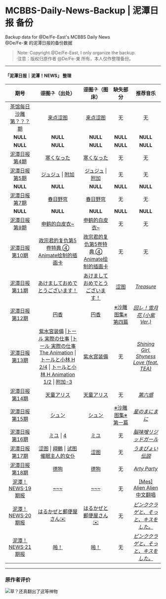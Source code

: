 # MCBBS-Daily-News-Backup | 泥潭日报 备份
Backup data for @De/Fe-East's MCBBS Daily News  
@De/Fe-東 的泥潭日报的备份数据

>Note: Copyright @De/Fe-East, I only organize the backup.  
>注意：版权归原作者 @De/Fe-東 所有，本人仅作整理备份。

-------

#### 「泥潭日报｜泥潭！NEWS」 整理

| 期号                                                            | ~~涩图？~~（出处）                                                                                                                                                                                                                                                                                                                                                                           | ~~涩图？~~（图床）                                                                                                                                                           | 缺失部分                                                             | 推荐音乐                                                                                 |
|:-------------------------------------------------------------:|:-------------------------------------------------------------------------------------------------------------------------------------------------------------------------------------------------------------------------------------------------------------------------------------------------------------------------------------------------------------------------------------:|:---------------------------------------------------------------------------------------------------------------------------------------------------------------------:|:----------------------------------------------------------------:|:------------------------------------------------------------------------------------:|
| [茶馆每日沙雕第？？？期](https://www.mcbbs.net/thread-1321676-1-1.html)  | [来点涩图](https://www.pixiv.net/artworks/92614512)                                                                                                                                                                                                                                                                                                                                       | [来点涩图](https://www.z4a.net/images/2022/04/02/183714pvefc9g0b0zlvnld.png)                                                                                              | 无                                                                | 无                                                                                    |
| **NULL**                                                      | **NULL**                                                                                                                                                                                                                                                                                                                                                                              | **NULL**                                                                                                                                                              | **NULL**                                                         | **NULL**                                                                             |
| **NULL**                                                      | **NULL**                                                                                                                                                                                                                                                                                                                                                                              | **NULL**                                                                                                                                                              | **NULL**                                                         | **NULL**                                                                             |
| [泥潭日报第4期](https://www.mcbbs.net/thread-1323605-1-1.html)      | [寒くなった](https://www.pixiv.net/artworks/77880953)                                                                                                                                                                                                                                                                                                                                      | [寒くなった](https://www.z4a.net/images/2022/04/06/mmexport1646803949659.jpg)                                                                                              | 无                                                                | 无                                                                                    |
| [泥潭日报第5期](https://www.mcbbs.net/thread-1324051-1-1.html)      | [ジュジュ](https://www.pixiv.net/artworks/96941766) \| [附加](https://www.hentai.name/g/441294/30/)                                                                                                                                                                                                                                                                                         | [ジュジュ](https://www.z4a.net/images/2022/04/05/65b5378e8942b079.jpg) \| [附加](https://attachment.mcbbs.net/data/myattachment/forum/202204/07/201547uizdhdwxse0rhv4h.png) | 无                                                                | 无                                                                                    |
| **NULL**                                                      | **NULL**                                                                                                                                                                                                                                                                                                                                                                              | **NULL**                                                                                                                                                              | **NULL**                                                         | **NULL**                                                                             |
| [泥潭日报第7期](https://www.mcbbs.net/thread-1324980-1-1.html)      | [春日野穹](https://www.pixiv.net/artworks/91732085)                                                                                                                                                                                                                                                                                                                                       | [春日野穹](https://www.z4a.net/images/2022/04/09/ee28eb97b690834cd2fdb90cbb842e15.jpg)                                                                                    | 无                                                                | 无                                                                                    |
| **NULL**                                                      | **NULL**                                                                                                                                                                                                                                                                                                                                                                              | **NULL**                                                                                                                                                              | **NULL**                                                         | **NULL**                                                                             |
| [泥潭日报第9期](https://www.mcbbs.net/thread-1325690-1-1.html)      | [申鹤的白皮衣~](https://www.pixiv.net/artworks/96405140)                                                                                                                                                                                                                                                                                                                                    | [申鹤的白皮衣~](https://www.z4a.net/images/2022/04/11/10599736534292b2.jpg)                                                                                                 | 无                                                                | 无                                                                                    |
| [泥潭日报第10期](https://www.mcbbs.net/thread-1326192-1-1.html)     | [政宗君的复仇第5卷特典 ④ Animate绘制的插画卡](https://pbs.twimg.com/media/FtfskN2WYAAnzYR?format=jpg&name=large)                                                                                                                                                                                                                                                                                      | [政宗君的复仇第5卷特典 ④ Animate绘制的插画卡](https://www.z4a.net/images/2022/04/12/640.png)                                                                                          | 无                                                                | 无                                                                                    |
| [泥潭日报第11期](https://www.mcbbs.net/thread-1326251-1-1.html)     | [あけましておめでとうございます！](https://www.pixiv.net/artworks/95205921)                                                                                                                                                                                                                                                                                                                           | [あけましておめでとうございます！](https://inews.gtimg.com/newsapp_ls/0/14740075319/0)                                                                                                | [涩图](https://inews.gtimg.com/newsapp_ls/0/14740075319/0)         | [*Treasure*](https://music.163.com/#/song?id=426881960)                              |
| [泥潭日报第12期](https://www.mcbbs.net/thread-1326867-1-1.html)     | [円香](https://www.pixiv.net/artworks/94934829)                                                                                                                                                                                                                                                                                                                                         | [円香](https://inews.gtimg.com/newsapp_ls/0/14747056292/0)                                                                                                              | [※沙雕图集※ 第四篇](https://inews.gtimg.com/newsapp_ls/0/14747273102/0) | [*回レ！雪月花 (小紫Ver.)*](https://music.163.com/#/song?id=28160606)                        |
| [泥潭日报第13期](https://www.mcbbs.net/thread-1327162-1-1.html)     | [紫水宮装備](https://www.pixiv.net/artworks/63722192) \|[トール 実際の仕事](https://www.pixiv.net/artworks/97559287) \|[トール 実際の仕事 The Animation](https://www.pixiv.net/artworks/97712081) \| [トールと小林 H 2/4](https://www.pixiv.net/artworks/97597607) \| [トールと小林 H Animation 1/2](https://www.pixiv.net/artworks/97659746) \| [附加-3](https://www.pikpng.com/pngl/b/406-4069025_dragon-maid-png.png) | [紫水宮装備](https://inews.gtimg.com/newsapp_ls/0/14751298730/0)                                                                                                           | 无                                                                | [*Shining Girl, Shyness Love (feat. TEA)*](https://music.163.com/#/song?id=34002319) |
| [泥潭日报第14期](https://www.mcbbs.net/thread-1327761-1-1.html)     | [天童アリス](https://www.pixiv.net/artworks/95786086)                                                                                                                                                                                                                                                                                                                                      | [天童アリス](https://inews.gtimg.com/newsapp_ls/0/14758451991/0)                                                                                                           | 无                                                                | [*第六感*](https://music.163.com/#/song?id=1466303986)                                  |
| [泥潭日报第15期](https://www.mcbbs.net/thread-1328277-1-1.html)     | [シュン](https://www.pixiv.net/artworks/97624780)                                                                                                                                                                                                                                                                                                                                        | [シュン](https://inews.gtimg.com/newsapp_ls/0/14763092558/0)                                                                                                             | [※沙雕图集※ 第一篇](https://inews.gtimg.com/newsapp_ls/0/14763222807/0) | [*星のまにまに*](https://music.163.com/#/song?id=34204191)                                 |
| [泥潭日报第16期](https://www.mcbbs.net/thread-1328733-1-1.html)     | [ミユ](https://www.pixiv.net/artworks/97611137) \| [4](https://www.pixiv.net/artworks/95408104)                                                                                                                                                                                                                                                                                         | [ミユ](https://inews.gtimg.com/newsapp_ls/0/14767577294/0)                                                                                                              | 无                                                                | [*脳味噌リジッドガール*](https://music.163.com/#/song?id=1918891803)                           |
| [泥潭日报第17期](https://www.mcbbs.net/thread-1329109-1-1.html)     | [涩图](https://twitter.com/joptr06/status/1493194663364235265) \| [翔鶴](https://www.pixiv.net/artworks/68044767) \| [试图催眠主人的女仆](https://www.pixiv.net/artworks/97674570)                                                                                                                                                                                                                 | [涩图](https://pic.rmb.bdstatic.com/bjh/cdabc9b51ec5c4f6999228c0e3a31bc2.png)                                                                                           | 无                                                                | [*うまぴょい伝説*](https://music.163.com/#/song?id=1830409083)                              |
| [泥潭日报第18期](https://www.mcbbs.net/thread-1330249-1-1.html)     | [德狗](https://www.pixiv.net/artworks/90395080)                                                                                                                                                                                                                                                                                                                                         | [德狗](https://inews.gtimg.com/newsapp_ls/0/14783924849/0)                                                                                                              | 无                                                                | [*Arty Party*](https://music.163.com/#/song?id=413961167)                            |
| [泥潭！NEWS·19期报](https://www.mcbbs.net/thread-1333899-1-1.html) | [\~~~](https://www.pixiv.net/artworks/97659952)                                                                                                                                                                                                                                                                                                                                       | [\~~~](https://inews.gtimg.com/newsapp_ls/0/14831577040/0)                                                                                                            | 无                                                                | [[Mes] Alien Alien 中文翻唱](https://www.bilibili.com/video/av7675371/)                  |
| [泥潭！NEWS·20期报](https://www.mcbbs.net/thread-1340632-1-1.html) | [はるかぜと郵便屋さん✉️](https://www.pixiv.net/artworks/97667835)                                                                                                                                                                                                                                                                                                                               | [はるかぜと郵便屋さん✉️](https://pic.rmb.bdstatic.com/bjh/725c0e5757d5e7b50deb584c3f6892ae.jpeg)                                                                                | 无                                                                | [*ピンククラゲと、そっと、キスをした。*](https://music.163.com/#/song?id=1449599105)                   |
| [泥潭！NEWS·21期报](https://www.mcbbs.net/thread-1342756-1-1.html) | [啪！](https://www.pixiv.net/artworks/94623367)                                                                                                                                                                                                                                                                                                                                         | [啪！](https://pic.rmb.bdstatic.com/bjh/e7487837fcbc7ff95a97c2a8726da155.jpeg)                                                                                          | 无                                                                | [*ピンククラゲと、そっと、キスをした。*](https://music.163.com/#/song?id=1449599105)                   |


-------

### 原作者评价
![草？还真翻出了这等神物](https://i.postimg.cc/HxLBrSTS/2024-10-19-212830.png)
